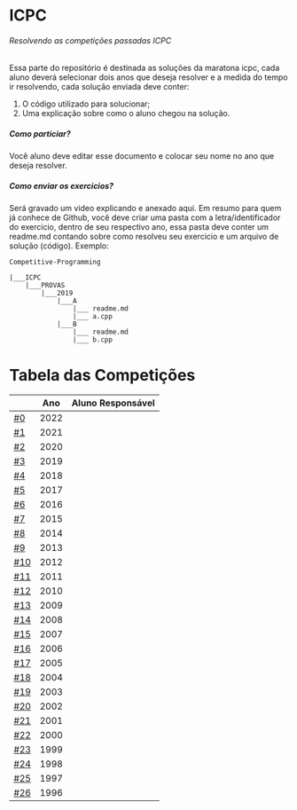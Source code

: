 # ICPC
###### Resolvendo as competições passadas ICPC


Essa parte do repositório é destinada as soluções da maratona icpc, cada aluno deverá selecionar dois anos que deseja resolver e a medida do tempo ir resolvendo, cada solução enviada deve conter:

1. O código utilizado para solucionar;
2. Uma explicação sobre como o aluno chegou na solução.

##### Como particiar?

Você aluno deve editar esse documento e colocar seu nome no ano que deseja resolver.

##### Como enviar os exercicios?

Será gravado um video explicando e anexado aqui. Em resumo para quem já conhece de Github, você deve criar uma pasta com a letra/identificador do exercicio, dentro de seu respectivo ano, essa pasta deve conter um readme.md contando sobre como resolveu seu exercicio e um arquivo de solução (código). Exemplo:

```
Competitive-Programming

|___ICPC
    |___PROVAS
        |___2019
            |___A
                |___ readme.md
                |___ a.cpp
            |___B
                |___ readme.md
                |___ b.cpp
```

# Tabela das Competições

|             |Ano | Aluno Responsável |
|-------------|----|-------------------|
|[#0 ](./PROVAS/2022)|2022|            |
|[#1 ](./PROVAS/2021)|2021|            |
|[#2 ](./PROVAS/2020)|2020|            |
|[#3 ](./PROVAS/2019)|2019|            |
|[#4 ](./PROVAS/2018)|2018|            |
|[#5 ](./PROVAS/2017)|2017|            |
|[#6 ](./PROVAS/2016)|2016|            |
|[#7 ](./PROVAS/2015)|2015|            |
|[#8 ](./PROVAS/2014)|2014|            |
|[#9 ](./PROVAS/2013)|2013|            |
|[#10](./PROVAS/2012)|2012|            |
|[#11](./PROVAS/2011)|2011|            |
|[#12](./PROVAS/2010)|2010|            |
|[#13](./PROVAS/2009)|2009|            |
|[#14](./PROVAS/2008)|2008|            |
|[#15](./PROVAS/2007)|2007|            |
|[#16](./PROVAS/2006)|2006|            |
|[#17](./PROVAS/2005)|2005|            |
|[#18](./PROVAS/2004)|2004|            |
|[#19](./PROVAS/2003)|2003|            |
|[#20](./PROVAS/2002)|2002|            |
|[#21](./PROVAS/2001)|2001|            |
|[#22](./PROVAS/2000)|2000|            |
|[#23](./PROVAS/1999)|1999|            |
|[#24](./PROVAS/1998)|1998|            |
|[#25](./PROVAS/1997)|1997|            |
|[#26](./PROVAS/1996)|1996|            |
